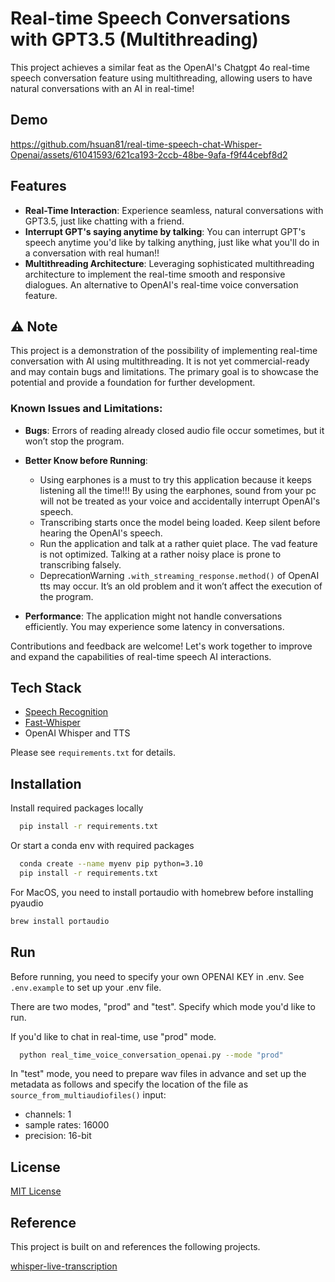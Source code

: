 
# Real-time Speech Conversations with GPT3.5 (Multithreading)

This project achieves a similar feat as the OpenAI's Chatgpt 4o real-time speech conversation feature using multithreading, allowing users to have natural conversations with an AI in real-time!


## Demo

https://github.com/hsuan81/real-time-speech-chat-Whisper-Openai/assets/61041593/621ca193-2ccb-48be-9afa-f9f44cebf8d2




## Features

- **Real-Time Interaction**: Experience seamless, natural conversations with GPT3.5, just like chatting with a friend.
- **Interrupt GPT's saying anytime by talking**: You can interrupt GPT's speech anytime you'd like by talking anything, just like what you'll do in a conversation with real human!!
- **Multithreading Architecture**: Leveraging sophisticated multithreading architecture to implement the real-time smooth and responsive dialogues. An alternative to OpenAI's real-time voice conversation feature.

## ⚠️ Note

This project is a demonstration of the possibility of implementing real-time conversation with AI using multithreading. It is not yet commercial-ready and may contain bugs and limitations. The primary goal is to showcase the potential and provide a foundation for further development.

### Known Issues and Limitations:
- **Bugs**: Errors of reading already closed audio file occur sometimes, but it won’t stop the program.

- **Better Know before Running**: 
  - Using earphones is a must to try this application because it keeps listening all the time!!! By using the earphones, sound from your pc will not be treated as your voice and accidentally interrupt OpenAI's speech.
  - Transcribing starts once the model being loaded. Keep silent before hearing the OpenAI's speech.
  - Run the application and talk at a rather quiet place. The vad feature is not optimized. Talking at a rather noisy place is prone to transcribing falsely.
  - DeprecationWarning `.with_streaming_response.method()` of OpenAI tts may occur. It’s an old problem and it won’t affect the execution of the program.

- **Performance**: The application might not handle conversations efficiently. You may experience some latency in conversations.


Contributions and feedback are welcome! Let's work together to improve and expand the capabilities of real-time speech AI interactions.

## Tech Stack

- [Speech Recognition](https://github.com/Uberi/speech_recognition)
- [Fast-Whisper](https://github.com/SYSTRAN/faster-whisper)
- OpenAI Whisper and TTS

Please see `requirements.txt` for details.


## Installation

Install required packages locally

```bash
  pip install -r requirements.txt
```

 Or start a conda env with required packages
```bash
  conda create --name myenv pip python=3.10
  pip install -r requirements.txt
```

For MacOS, you need to install portaudio with homebrew before installing pyaudio
```bash
brew install portaudio
```



## Run

Before running, you need to specify your own OPENAI KEY in .env. See `.env.example` to set up your .env file.

There are two modes, "prod" and "test". Specify which mode you'd like to run.

If you'd like to chat in real-time, use "prod" mode.

```bash
  python real_time_voice_conversation_openai.py --mode "prod"
```

In "test" mode, you need to prepare wav files in advance and set up the metadata as follows and specify the location of the file as `source_from_multiaudiofiles()` input:

- channels: 1 
- sample rates: 16000
- precision: 16-bit




## License

[MIT License](https://choosealicense.com/licenses/mit/)


## Reference

This project is built on and references the following projects.

[
whisper-live-transcription](https://github.com/gaborvecsei/whisper-live-transcription)



